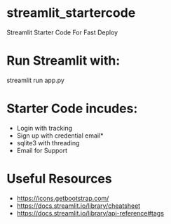 # streamlit_startercode
Streamlit Starter Code For Fast Deploy

# Run Streamlit with:
streamlit run app.py

# Starter Code incudes:
- Login with tracking
- Sign up with credential email*
- sqlite3 with threading
- Email for Support  


# Useful Resources
- https://icons.getbootstrap.com/
- https://docs.streamlit.io/library/cheatsheet
- https://docs.streamlit.io/library/api-reference#tags
